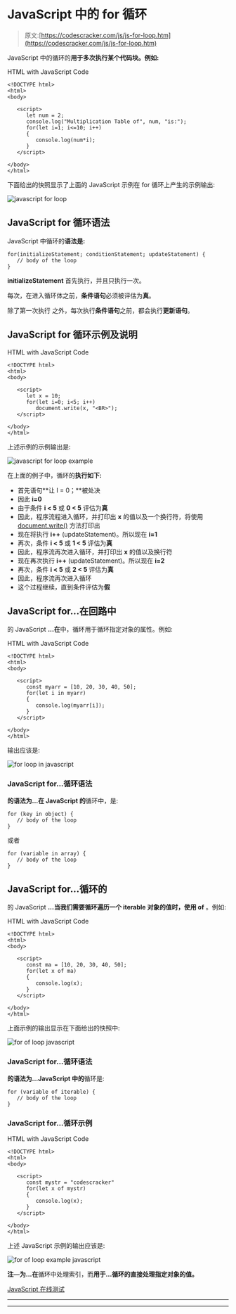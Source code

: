 # JavaScript 中的 for 循环

> 原文:[https://codescracker.com/js/js-for-loop.htm](https://codescracker.com/js/js-for-loop.htm)

JavaScript 中的循环的**用于多次执行某个代码块。例如:**

HTML with JavaScript Code

```
<!DOCTYPE html>
<html>
<body>

   <script>
      let num = 2;
      console.log("Multiplication Table of", num, "is:");
      for(let i=1; i<=10; i++)
      {
         console.log(num*i);
      }
   </script>

</body>
</html>
```

下面给出的快照显示了上面的 JavaScript 示例在 for 循环上产生的示例输出:

![javascript for loop](../Images/4214732786a7dc86e133b125339b6499.png)

## JavaScript for 循环语法

JavaScript 中循环的**语法是:**

```
for(initializeStatement; conditionStatement; updateStatement) {
   // body of the loop
}
```

**initializeStatement** 首先执行，并且只执行一次。

每次，在进入循环体之前，**条件语句**必须被评估为**真**。

除了第一次执行 之外，每次执行**条件语句**之前，都会执行**更新语句**。

## JavaScript for 循环示例及说明

HTML with JavaScript Code

```
<!DOCTYPE html>
<html>
<body>

   <script>
      let x = 10;
      for(let i=0; i<5; i++)
         document.write(x, "<BR>");
   </script>

</body>
</html>
```

上述示例的示例输出是:

![javascript for loop example](../Images/6504678a2621609c11f2550366a8666d.png)

在上面的例子中，循环的**执行如下:**

*   首先语句**让 I = 0；**被处决
*   因此 **i=0**
*   由于条件 **i < 5** 或 **0 < 5** 评估为**真**
*   因此，程序流程进入循环，并打印出 **x** 的值以及一个换行符，将使用 [document.write()](/js/js-document-write.htm) 方法打印出
*   现在将执行 **i++** (updateStatement)。所以现在 **i=1**
*   再次，条件 **i < 5** 或 **1 < 5** 评估为**真**
*   因此，程序流再次进入循环，并打印出 **x** 的值以及换行符
*   现在再次执行 **i++** (updateStatement)。所以现在 **i=2**
*   再次，条件 **i < 5** 或 **2 < 5** 评估为**真**
*   因此，程序流再次进入循环
*   这个过程继续，直到条件评估为**假**

## JavaScript for...在回路中

的 JavaScript **...在**中，循环用于循环指定对象的属性。例如:

HTML with JavaScript Code

```
<!DOCTYPE html>
<html>
<body>

   <script>
      const myarr = [10, 20, 30, 40, 50];
      for(let i in myarr)
      {
         console.log(myarr[i]);
      }
   </script>

</body>
</html>
```

输出应该是:

![for loop in javascript](../Images/ef3be9b158c76e2826b88542915c097a.png)

### JavaScript for...循环语法

**的语法为...在 JavaScript 的**循环中，是:

```
for (key in object) {
   // body of the loop
}
```

或者

```
for (variable in array) {
   // body of the loop
}
```

## JavaScript for...循环的

的 JavaScript **...当我们需要循环遍历一个 iterable 对象的值时，使用 of** 。例如:

HTML with JavaScript Code

```
<!DOCTYPE html>
<html>
<body>

   <script>
      const ma = [10, 20, 30, 40, 50];
      for(let x of ma)
      {
         console.log(x);
      }
   </script>

</body>
</html>
```

上面示例的输出显示在下面给出的快照中:

![for of loop javascript](../Images/6b86bb9e1f42d613ccc321e0f3ac3915.png)

### JavaScript for...循环语法

**的语法为...JavaScript 中的**循环是:

```
for (variable of iterable) {
   // body of the loop
}
```

### JavaScript for...循环示例

HTML with JavaScript Code

```
<!DOCTYPE html>
<html>
<body>

   <script>
      const mystr = "codescracker"
      for(let x of mystr)
      {
         console.log(x);
      }
   </script>

</body>
</html>
```

上述 JavaScript 示例的输出应该是:

![for of loop example javascript](../Images/edfe82a76f2e89105027b713730e9d63.png)

**注**—**为...在**循环中处理索引，而**用于...循环的直接处理指定对象的值。**

[JavaScript 在线测试](/exam/showtest.php?subid=6)

* * *

* * *